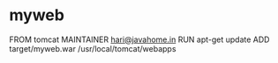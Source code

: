 # myweb
FROM tomcat
MAINTAINER hari@javahome.in
RUN apt-get update
ADD target/myweb.war /usr/local/tomcat/webapps
